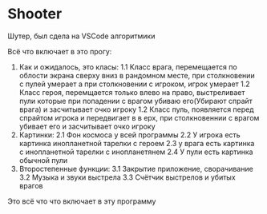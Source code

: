 # Shooter
Шутер, был сдела на VSCode алгоритмики

Всё что включает в это прогу:
1. Как и ожидалось, это класы:
1.1 Класс врага, перемещается по облости экрана сверху вниз в рандомном месте, при столкновении с пулей умерает а при столкновении с игроком, игрок умерает
1.2 Класс героя, перемщается только влево на право, выстреливает пули которые при попадении с врагом убиваю его(Убирают спрайт врага) и засчитывает очко игроку
1.2 Класс пуль, появляется перед спрайтом игрока и передвигает в в ерх, при столкновеннии с врагом убивает его и засчитывает очко игроку
2. Картинки:
2.1 Фон космоса у всей программы
2.2 У игрока есть картинка инопланетной тарелки с героем
2.3 у врага есть картинка с инопланетной тарелки с инопланетянем
2.4 У пули есть картинка обычной пули
3. Второстепенные функции:
3.1 Закрытие приложение, сворачивание
3.2 Музыка и звуки выстрела
3.3 Счётчик выстрелов и убитых врагов

Это всё что что включает в эту программу
